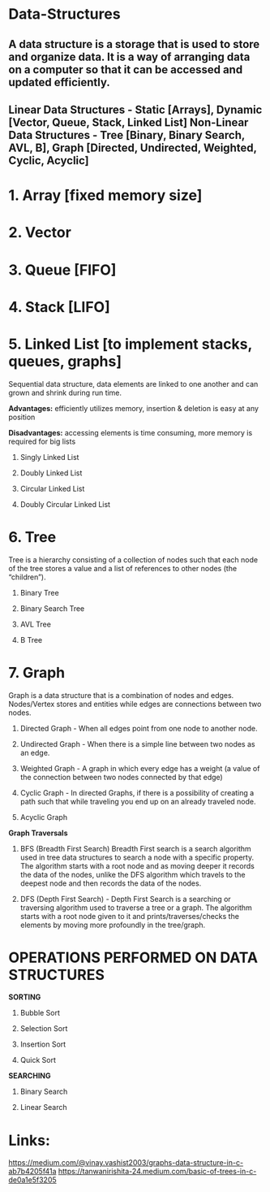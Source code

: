  # Data-Structures
A data structure is a storage that is used to store and organize data. 
It is a way of arranging data on a computer so that it can be accessed and updated efficiently.
----------------------------------------
Linear Data Structures - Static [Arrays], Dynamic [Vector, Queue, Stack, Linked List]
Non-Linear Data Structures - Tree [Binary, Binary Search, AVL, B], Graph [Directed, Undirected, Weighted, Cyclic, Acyclic]
----------------------------------------

# 1. Array [fixed memory size]


# 2. Vector

   
# 3. Queue [FIFO]

   
# 4. Stack [LIFO]

   
# 5. Linked List [to implement stacks, queues, graphs] 
Sequential data structure, data elements are linked to one another and can grown and shrink during run time.

__Advantages:__ efficiently utilizes memory, insertion & deletion is easy at any position

__Disadvantages:__ accessing elements is time consuming, more memory is required for big lists

1. Singly Linked List

2. Doubly Linked List

3. Circular Linked List

4. Doubly Circular Linked List



# 6. Tree
Tree is a hierarchy consisting of a collection of nodes such that each node of the tree stores a value and a list of references to other nodes (the “children”).

1. Binary Tree

2. Binary Search Tree

3. AVL Tree

4. B Tree



# 7. Graph
Graph is a data structure that is a combination of nodes and edges. Nodes/Vertex stores and entities while edges are connections between two nodes.

1. Directed Graph - When all edges point from one node to another node.

2. Undirected Graph - When there is a simple line between two nodes as an edge.

3. Weighted Graph - A graph in which every edge has a weight (a value of the connection between two nodes connected by that edge)

4. Cyclic Graph - In directed Graphs, if there is a possibility of creating a path such that while traveling you end up on an already traveled node.

5. Acyclic Graph

__Graph Traversals__

1. BFS (Breadth First Search)
       Breadth First search is a search algorithm used in tree data structures to search a node with a specific property. The algorithm starts with a root node and as moving deeper it records the data of the nodes, unlike the DFS algorithm which travels to the deepest node and then records the data of the nodes.

2. DFS (Depth First Search) - 
      Depth First Search is a searching or traversing algorithm used to traverse a tree or a graph. The algorithm starts with a root node given to it and prints/traverses/checks the elements by moving more profoundly in the tree/graph.



# OPERATIONS PERFORMED ON DATA STRUCTURES
 __SORTING__

 1. Bubble Sort
 
 2. Selection Sort
 
 3. Insertion Sort
 
 4. Quick Sort

__SEARCHING__

1. Binary Search

2. Linear Search


# Links:
https://medium.com/@vinay.vashist2003/graphs-data-structure-in-c-ab7b4205f41a
https://tanwanirishita-24.medium.com/basic-of-trees-in-c-de0a1e5f3205
